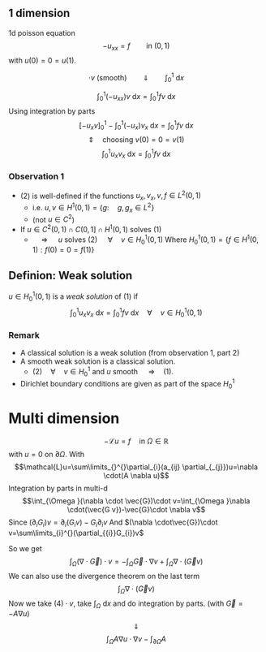 ## 1 dimension
1d poisson equation
$$-u_{xx}=f \qquad \text{in }(0,1)\tag{1}$$
with $u(0)=0=u(1)$.

$$\cdot v \text{  (smooth)} \qquad \Downarrow\qquad \int_{0}^{1}\text{ d}x$$

$$\int_{0}^{1}(-u_{xx})v \text{ d}x=\int_{0}^{1}fv \text{ d}x$$
Using integration by parts
$$\left[-u_{x}v \right]_{0}^{1}-\int_{0}^{1}(-u_{x})v_{x}\text{ d}x=\int_{0}^{1}fv \text{ d}x$$
$$\Updownarrow \quad \text{choosing  }v(0)=0=v(1)$$
$$\int_{0}^{1}u_{x}v_{x} \text{ d}x=\int_{0}^{1}fv \text{ d}x \tag{1}$$
### Observation 1
* $(2)$ is well-defined if the functions $u_{x}, v_{x},v,f\in L^{2}(0,1)$
	* i.e. $u,v\in H^{1}(0,1) =\{g:\quad g,g_{x}\in L^{2} \}$
	* (not $u\in C^{2}$)
* If $u\in C^{2}(0,1)\cap C(0,1]\cap H^{1}(0,1)$
  solves (1)
	* $\quad\Rightarrow\quad$ $u$ solves (2) $\quad\forall\quad v\in H^{1}_{0}(0,1)$
Where $H_{0}^{1}(0,1)=\{f\in H^{1}(0,1):f(0)=0=f(1) \}$

## Definion: Weak solution
$u\in H^{1}_{0}(0,1)$ is a *weak solution* of $(1)$ if
$$\int_{0}^{1}u_{x}v_{x}\text{ d}x=\int_{0}^{1}fv \text{ d}x \quad\forall\quad v\in H^{1}_{0}(0,1)\tag{3}$$
### Remark
* A classical solution is a weak solution (from observation 1, part 2)
* A smooth weak solution is a classical solution.
	* (2)$\quad\forall\quad v\in H_{0}^{1}$  and $u$ smooth $\quad\Rightarrow\quad (1)$.
* Dirichlet boundary conditions are given as part of the space $H_{0}^{1}$


# Multi dimension
$$-\mathcal{L}u=f \quad \text{in } \Omega \in \mathbb{R}$$
with $u=0$ on $\partial_{}\Omega$.
With
$$\mathcal{L}u=\sum\limits_{}^{}\partial_{i}(a_{ij} \partial_{_{j}})u=\nabla \cdot(A \nabla u)$$
Integration by parts in multi-d
$$\int_{\Omega }(\nabla \cdot \vec{G})\cdot v=\int_{\Omega }\nabla \cdot(\vec{G v})-\vec{G}\cdot \nabla v$$
	Since 
	$(\partial_{{i}}G_{i})v=\partial_{i}(G_{i}v)-G_{i}\partial_{i}v$
	And $(\nabla \cdot\vec{G})\cdot v=\sum\limits_{i}^{}(\partial_{{i}}G_{i})v$

So we get 
$$\int_{\Omega} (\nabla \cdot \vec{G})\cdot v=-\int_\Omega \vec{G}\cdot \nabla v+\int_{\Omega }\nabla \cdot (\vec{G}v)$$
We can also use the divergence theorem on the last term
$$\int_{\Omega }\nabla \cdot (\vec{G}v)$$
Now we take $(4)\cdot v$, take $\int_\Omega \text{ d}x$ and do integration by parts. (with $\vec{G}=-A \nabla u$)
$$\Downarrow$$
$$\int_{\Omega }A \nabla u \cdot \nabla v-\int_{\partial \Omega }A$$